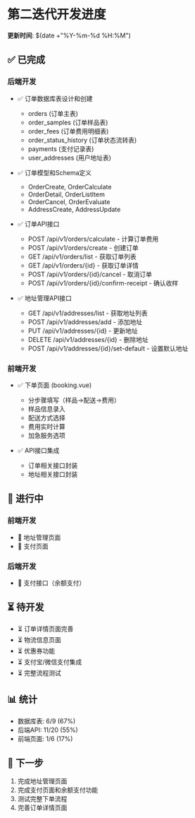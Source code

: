 # 第二迭代开发进度

**更新时间**: $(date +"%Y-%m-%d %H:%M")

## ✅ 已完成

### 后端开发
- ✅ 订单数据库表设计和创建
  - orders (订单主表)
  - order_samples (订单样品表)
  - order_fees (订单费用明细表)
  - order_status_history (订单状态流转表)
  - payments (支付记录表)
  - user_addresses (用户地址表)

- ✅ 订单模型和Schema定义
  - OrderCreate, OrderCalculate
  - OrderDetail, OrderListItem
  - OrderCancel, OrderEvaluate
  - AddressCreate, AddressUpdate

- ✅ 订单API接口
  - POST /api/v1/orders/calculate - 计算订单费用
  - POST /api/v1/orders/create - 创建订单
  - GET /api/v1/orders/list - 获取订单列表
  - GET /api/v1/orders/{id} - 获取订单详情
  - POST /api/v1/orders/{id}/cancel - 取消订单
  - POST /api/v1/orders/{id}/confirm-receipt - 确认收样

- ✅ 地址管理API接口
  - GET /api/v1/addresses/list - 获取地址列表
  - POST /api/v1/addresses/add - 添加地址
  - PUT /api/v1/addresses/{id} - 更新地址
  - DELETE /api/v1/addresses/{id} - 删除地址
  - POST /api/v1/addresses/{id}/set-default - 设置默认地址

### 前端开发
- ✅ 下单页面 (booking.vue)
  - 分步骤填写（样品→配送→费用）
  - 样品信息录入
  - 配送方式选择
  - 费用实时计算
  - 加急服务选项

- ✅ API接口集成
  - 订单相关接口封装
  - 地址相关接口封装

## 🔄 进行中

### 前端开发
- 🔄 地址管理页面
- 🔄 支付页面

### 后端开发
- 🔄 支付接口（余额支付）

## ⏳ 待开发

- ⏳ 订单详情页面完善
- ⏳ 物流信息页面
- ⏳ 优惠券功能
- ⏳ 支付宝/微信支付集成
- ⏳ 完整流程测试

## 📊 统计

- 数据库表: 6/9 (67%)
- 后端API: 11/20 (55%)
- 前端页面: 1/6 (17%)

## 🎯 下一步

1. 完成地址管理页面
2. 完成支付页面和余额支付功能
3. 测试完整下单流程
4. 完善订单详情页面

